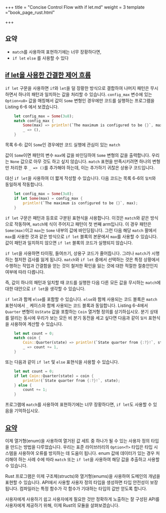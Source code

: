 +++
title = "Concise Control Flow with if let.md"
weight = 3
template ="book_page_rust.html"

+++

## 요약

-  `match`를 사용하여 표현하기에는 너무 장황하다면,  
- `if let`  `else` 를 사용할 수 있다 

## [if let을 사용한 간결한 제어 흐름](https://doc.rust-lang.org/book/ch06-03-if-let.html#concise-control-flow-with-if-let)

`if let` 구문을 사용하면 `if`와 `let`을 덜 장황한 방식으로 결합하여 나머지 패턴은 무시하면서 하나의 패턴과 일치하는 값을 처리할 수 있습니다. `config_max` 변수에 있는  `Option<u8>` 값을 매칭해서 값이 `Some` 변형인 경우에만 코드를 실행하는 프로그램을 Listing 6-6 에서 보겠습니다.

```rust
    let config_max = Some(3u8);
    match config_max {
        Some(max) => println!(`The maximum is configured to be {}`, max),
        _ => (),
    }
```

목록 6-6: 값이 `Some`인 경우에만 코드 실행에 관심이 있는 `match`

값이 `Some`이면 패턴의 변수 `max`에 값을 바인딩하여 `Some` 변형의 값을 출력합니다. 우리는 `None` 값으로 아무 것도 하고 싶지 않습니다. `match` 표현을 만족시키려면 하나의 변형만 처리한 후 `_ => ()`를 추가해야 하는데, 이는 추가하기 귀찮은 상용구 코드입니다.

대신 `if let`을 사용하여 더 짧게 작성할 수 있습니다. 다음 코드는 목록 6-6의 `일치`와 동일하게 작동합니다.

```rust
    let config_max = Some(3u8);
    if let Some(max) = config_max {
        println!(`The maximum is configured to be {}`, max);
    }
```

`if let` 구문은 패턴과 등호로 구분된 표현식을 사용합니다. 이것은 `match`와 같은 방식으로 작동하며, `match`에 식이 주어지고 패턴이 첫 번째 arm입니다. 이 경우 패턴은 `Some(max)`이고 `max`는 `Some` 내부의 값에 바인딩됩니다. 그런 다음 해당 `match` 팔에서 `max`를 사용한 것과 같은 방식으로 `if let` 블록의 본문에서 `max`를 사용할 수 있습니다. 값이 패턴과 일치하지 않으면 `if let` 블록의 코드가 실행되지 않습니다.

`if let`을 사용하면 타이핑, 들여쓰기, 상용구 코드가 줄어듭니다. 그러나 `match`가 시행하는 철저한 검사를 잃게 됩니다. `match`와 `if let` 중에서 선택하는 것은 특정 상황에서 수행하는 작업과 간결함을 얻는 것이 철저한 확인을 잃는 것에 대한 적절한 절충안인지 여부에 따라 다릅니다.

즉, 값이 하나의 패턴과 일치할 때 코드를 실행한 다음 다른 모든 값을 무시하는 `match`에 대한 대안으로 `if let`을 생각할 수 있습니다.

`if let`과 함께 `else`를 포함할 수 있습니다. `else`와 함께 사용되는 코드 블록은 `match` 표현식에서 `_` 케이스와 함께 사용되는 코드 블록과 동일합니다. Listing 6-4에서 `Quarter` 변형이 `UsState` 값을 포함하는 `Coin` 열거형 정의를 상기하십시오. 분기 상태를 알리는 동시에 우리가 보는 모든 비 분기 동전을 세고 싶다면 다음과 같이 `일치` 표현식을 사용하여 계산할 수 있습니다.

```rust
    let mut count = 0;
    match coin {
        Coin::Quarter(state) => println!(`State quarter from {:?}!`, state),
        _ => count += 1,
    }
```

또는 다음과 같이 `if let` 및 `else` 표현식을 사용할 수 있습니다.

```rust
    let mut count = 0;
    if let Coin::Quarter(state) = coin {
        println!(`State quarter from {:?}!`, state);
    } else {
        count += 1;
    }
```

프로그램에 `match`를 사용하여 표현하기에는 너무 장황하다면,  `if let`도 사용할 수 있음을 기억하십시오.

## [요약](https://doc.rust-lang.org/book/ch06-03-if-let.html#summary)

이제 열거형(enum)을 사용하여 열거된 값 세트 중 하나가 될 수 있는 사용자 정의 타입을 만드는 방법을 다루었습니다. 우리는 표준 라이브러리의 `Option<T>` 타입은 타입 시스템을 사용하여 오류를 방지하는 데 도움이 됩니다. enum 값에 데이터가 있는 경우 처리해야 하는 사례 수에 따라 `match` 또는 `if let`을 사용하여 해당 값을 추출하고 사용할 수 있습니다.

Rust 프로그램은 이제 구조체(structs)와 열거형(enums)을 사용하여 도메인의 개념을 표현할 수 있습니다. API에서 사용할 사용자 정의 타입을 생성하면 타입 안전성이 보장됩니다. 컴파일러는 특정 함수가 각 함수가 기대하는 타입의 값만 얻도록 합니다.

사용자에게 사용하기 쉽고 사용자에게 필요한 것만 정확하게 노출하는 잘 구성된 API를 사용자에게 제공하기 위해, 이제 Rust의 모듈을 살펴보겠습니다.
